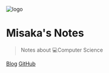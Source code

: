 ![logo](https://img.misaka.gq/avatar.png ':size=100')

# Misaka's Notes

>Notes about 💻Computer Science

[Blog](https://misaka.gq)
[GitHub](https://github.com/AMDyesIntelno)